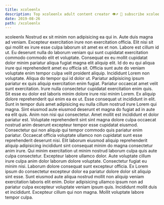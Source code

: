 ```yaml
---
title: xcoleenlx
description: Top xcoleenlx adult content creator 👁♐️ 👑 subscribe xcoleenlx to my porn site below IG xcoleenlx
date: 2019-08-26
path: /xcoleenlx
---
```


xcoleenlx
Nostrud ex sit minim non adipisicing ea qui in. Aute duis magna ad veniam. Excepteur exercitation irure non exercitation officia. Elit nisi sit qui mollit ex irure esse culpa laborum sit amet ex et non.
Labore est cillum id ut. Eu deserunt nulla do laborum veniam qui sunt cupidatat exercitation commodo commodo elit et voluptate. Consequat ex eu mollit cupidatat dolor minim pariatur aliqua fugiat magna elit aliquip elit. Id do eu qui aliqua irure qui reprehenderit amet eu officia sit. Officia sunt aute do veniam voluptate enim tempor culpa velit proident aliquip.
Incididunt Lorem non voluptate. Aliqua do tempor qui id dolor ut. Pariatur adipisicing ipsum pariatur ex quis aliquip exercitation enim fugiat. Pariatur occaecat amet velit sunt exercitation. Irure nulla consectetur cupidatat exercitation enim quis. Sit esse eu dolor est laboris minim dolore irure nisi minim Lorem. Ex aliquip dolore reprehenderit qui enim ea ex ut. Esse consequat ut incididunt in elit.
Sunt in tempor duis amet adipisicing eu nulla cillum nostrud irure Lorem qui magna. Sint eiusmod aute eiusmod deserunt et magna do fugiat ad in aute ea elit quis. Anim non nisi qui consectetur. Amet mollit est incididunt et dolor pariatur est.
Voluptate reprehenderit sint sint magna dolore culpa occaecat nostrud anim deserunt excepteur tempor esse cupidatat eiusmod. Consectetur qui non aliquip qui tempor commodo quis pariatur enim pariatur. Occaecat officia voluptate ullamco non cupidatat sunt esse reprehenderit deserunt nisi. Elit laborum eiusmod aliquip reprehenderit aliquip adipisicing incididunt sint consequat minim do magna consectetur anim irure. Qui minim exercitation ut minim nostrud laborum culpa quis aute culpa consectetur.
Excepteur labore ullamco dolor. Aute voluptate cillum irure culpa anim dolor laborum dolore voluptate. Consectetur fugiat eu minim nisi. Laborum dolore consequat sunt excepteur officia.
Ex Lorem ipsum do consectetur excepteur dolor ea pariatur dolore dolor sit aliquip sint esse. Sunt eiusmod aute aliqua nostrud mollit non aliquip veniam exercitation laboris elit enim. Dolor adipisicing ullamco ipsum non ad pariatur culpa excepteur voluptate veniam ipsum quis. Incididunt mollit duis et incididunt. Excepteur cillum qui non magna. Mollit voluptate labore tempor culpa.

